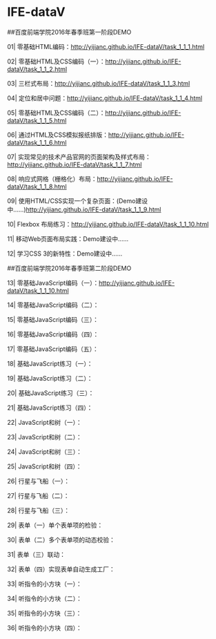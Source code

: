 ﻿# IFE-dataV

##百度前端学院2016年春季班第一阶段DEMO

01| 零基础HTML编码：http://yijianc.github.io/IFE-dataV/task_1_1_1.html

02| 零基础HTML及CSS编码（一）：http://yijianc.github.io/IFE-dataV/task_1_1_2.html

03| 三栏式布局：http://yijianc.github.io/IFE-dataV/task_1_1_3.html

04| 定位和居中问题：http://yijianc.github.io/IFE-dataV/task_1_1_4.html

05| 零基础HTML及CSS编码（二）：http://yijianc.github.io/IFE-dataV/task_1_1_5.html

06| 通过HTML及CSS模拟报纸排版：http://yijianc.github.io/IFE-dataV/task_1_1_6.html

07| 实现常见的技术产品官网的页面架构及样式布局：http://yijianc.github.io/IFE-dataV/task_1_1_7.html

08| 响应式网格（栅格化）布局：http://yijianc.github.io/IFE-dataV/task_1_1_8.html

09| 使用HTML/CSS实现一个复杂页面：(Demo建设中……)http://yijianc.github.io/IFE-dataV/task_1_1_9.html

10| Flexbox 布局练习：http://yijianc.github.io/IFE-dataV/task_1_1_10.html

11| 移动Web页面布局实践：Demo建设中……

12| 学习CSS 3的新特性：Demo建设中……

##百度前端学院2016年春季班第二阶段DEMO

13| 零基础JavaScript编码（一）：http://yijianc.github.io/IFE-dataV/task_1_1_10.html

14| 零基础JavaScript编码（二）：

15| 零基础JavaScript编码（三）：

16| 零基础JavaScript编码（四）：

17| 零基础JavaScript编码（五）：

18| 基础JavaScript练习（一）：

19| 基础JavaScript练习（二）：

20| 基础JavaScript练习（三）：

21| 基础JavaScript练习（四）：

22| JavaScript和树（一）：

23| JavaScript和树（二）：

24| JavaScript和树（三）：

25| JavaScript和树（四）：

26| 行星与飞船（一）：

27| 行星与飞船（二）：

28| 行星与飞船（三）：

29| 表单（一）单个表单项的检验：

30| 表单（二）多个表单项的动态校验：

31| 表单（三）联动：

32| 表单（四）实现表单自动生成工厂：

33| 听指令的小方块（一）：

34| 听指令的小方块（二）：

35| 听指令的小方块（三）：

36| 听指令的小方块（四）：